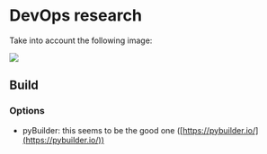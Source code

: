 ﻿# DevOps research

Take into account the following image: 

![](https://qph.fs.quoracdn.net/main-qimg-22babcb57b567c79374553f2f307905a)


## Build

### Options

 - pyBuilder: this seems to be the good one ([https://pybuilder.io/](https://pybuilder.io/))
